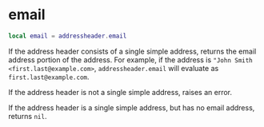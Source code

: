# email

```lua
local email = addressheader.email
```

If the address header consists of a single simple address, returns the email
address portion of the address. For example, if the address is `"John Smith
<first.last@example.com>`, `addressheader.email` will evaluate as
`first.last@example.com`.

If the address header is not a single simple address, raises an error.

If the address header is a single simple address, but has no email address,
returns `nil`.

